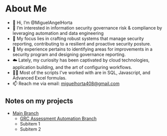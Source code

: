 # About Me
- 👋 Hi, I’m @MiguelAngelHorta
- 👀 I’m interested in information security governance risk & compliance by leveraging automation and data engineering
- 🧘 My focus lies in crafting robust systems that manage security reporting, contributing to a resilient and proactive security posture. 
- 🌱 My experience pertains to identifying areas for improvements in a security program and designing governance reporting.
- ☁️ Lately, my curiosity has been captivated by cloud technologies, application building, and the art of configuring workflows.
- 🧑‍💻 Most of the scripts I've worked with are in SQL, Javascript, and Advanced Excel formulas.
- 📫 Reach me via email: miguelhorta408@gmail.com

## Notes on my projects
- [Main Branch](https://github.com/yourusername/yourrepository/tree/main)
  - [GRC Assessment Automation Branch]([https://github.com/MiguelAngelHorta/MiguelAngelHorta/GRC-Assessment-Automation](https://github.com/MiguelAngelHorta/MiguelAngelHorta/tree/GRC-Assessment-Automation))
  - Subitem 1
  - Subitem 2

<!---
MiguelAngelHorta/MiguelAngelHorta is a ✨ special ✨ repository because its `README.md` (this file) appears on your GitHub profile.
You can click the Preview link to take a look at your changes.
--->

